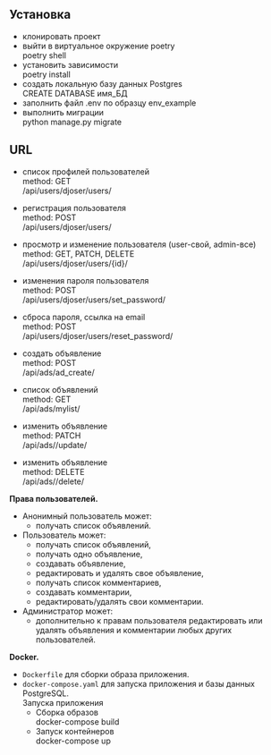 Установка
-
- клонировать проект
- выйти в виртуальное окружение poetry\
poetry shell
- установить зависимости\
poetry install
- создать локальную базу данных Postgres\
CREATE DATABASE имя_БД
- заполнить файл .env по образцу env_example
- выполнить миграции\
python manage.py migrate

URL
-
- список профилей пользователей\
method: GET\
/api/users/djoser/users/


- регистрация пользователя\
method: POST\
/api/users/djoser/users/


- просмотр и изменение пользователя (user-свой, admin-все)\
method: GET, PATCH, DELETE\
/api/users/djoser/users/{id}/


- изменения пароля пользователя\
method: POST\
/api/users/djoser/users/set_password/


- сброса пароля, ссылка на email\
method: POST\
/api/users/djoser/users/reset_password/


- создать объявление\
method: POST\
/api/ads/ad_create/


- список объявлений\
method: GET\
/api/ads/mylist/


- изменить объявление\
method: PATCH\
/api/ads/<pk>/update/


- изменить объявление\
method: DELETE\
/api/ads/<pk>/delete/

**Права пользователей.**

- Анонимный пользователь может:
    - получать список объявлений.
- Пользователь может:
    - получать список объявлений,
    - получать одно объявление,
    - создавать объявление,
    - редактировать и удалять свое объявление,
    - получать список комментариев,
    - создавать комментарии,
    - редактировать/удалять свои комментарии.
- Администратор может:
    - дополнительно к правам пользователя редактировать или удалять объявления и комментарии любых других пользователей.


**Docker.**

- `Dockerfile` для сборки образа приложения.
- `docker-compose.yaml` для запуска приложения и базы данных PostgreSQL.\
Запуска приложения
  - Сборка образов\
  docker-compose build
  - Запуск контейнеров\
  docker-compose up




